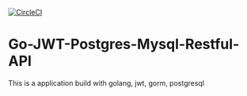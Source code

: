 [![CircleCI](https://circleci.com/gh/victorsteven/Go-JWT-Postgres-Mysql-Restful-API.svg?style=svg)](https://circleci.com/gh/victorsteven/Go-JWT-Postgres-Mysql-Restful-API)

# Go-JWT-Postgres-Mysql-Restful-API
This is a application build with golang, jwt, gorm, postgresql
